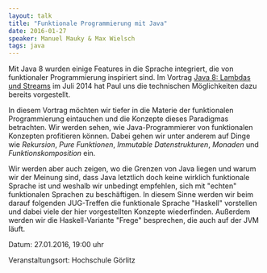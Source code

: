 ```yaml
---
layout: talk
title: "Funktionale Programmierung mit Java"
date: 2016-01-27
speaker: Manuel Mauky & Max Wielsch
tags: java
---
```


Mit Java 8 wurden einige Features in die Sprache integriert, die von
funktionaler Programmierung inspiriert sind.
Im Vortrag [Java 8: Lambdas und
Streams](http://www.jug-gr.de/2014/07/30/java8-streams.html) im Juli
2014 hat Paul uns die technischen Möglichkeiten dazu bereits
vorgestellt.

In diesem Vortrag möchten wir tiefer in die Materie der funktionalen
Programmierung eintauchen und die Konzepte dieses Paradigmas
betrachten.
Wir werden sehen, wie Java-Programmierer von funktionalen Konzepten
profitieren können.
Dabei gehen wir unter anderem auf Dinge wie *Rekursion*, *Pure
Funktionen*, *Immutable Datenstrukturen*, *Monaden* und
*Funktionskomposition* ein.

Wir werden aber auch zeigen, wo die Grenzen von Java liegen und warum
wir der Meinung sind, dass Java letztlich doch keine wirklich
funktionale Sprache ist und weshalb wir unbedingt empfehlen, sich mit "echten"
funktionalen Sprachen zu beschäftigen.
In diesem Sinne werden wir beim darauf folgenden JUG-Treffen die
funktionale Sprache "Haskell" vorstellen und dabei viele der hier
vorgestellten Konzepte wiederfinden. Außerdem werden wir die
Haskell-Variante "Frege" besprechen, die auch auf der JVM läuft.

Datum: 27.01.2016, 19:00 uhr

Veranstaltungsort: Hochschule Görlitz
